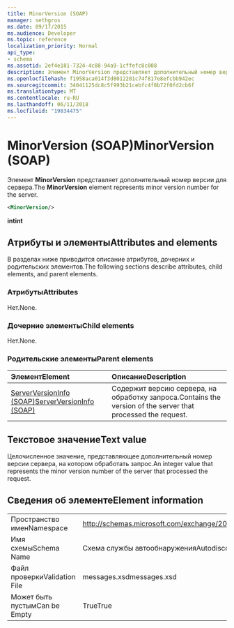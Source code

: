 ```yaml
---
title: MinorVersion (SOAP)
manager: sethgros
ms.date: 09/17/2015
ms.audience: Developer
ms.topic: reference
localization_priority: Normal
api_type:
- schema
ms.assetid: 2ef4e181-7324-4c88-94a9-1cffefc8c008
description: Элемент MinorVersion представляет дополнительный номер версии для сервера.
ms.openlocfilehash: f1958aca014f3d8012201c74f817e8efcbb942ec
ms.sourcegitcommit: 34041125dc8c5f993b21cebfc4f8b72f0fd2cb6f
ms.translationtype: MT
ms.contentlocale: ru-RU
ms.lasthandoff: 06/11/2018
ms.locfileid: "19834475"
---
```

# <a name="minorversion-soap"></a><span data-ttu-id="21483-103">MinorVersion (SOAP)</span><span class="sxs-lookup"><span data-stu-id="21483-103">MinorVersion (SOAP)</span></span>

<span data-ttu-id="21483-104">Элемент **MinorVersion** представляет дополнительный номер версии для сервера.</span><span class="sxs-lookup"><span data-stu-id="21483-104">The **MinorVersion** element represents minor version number for the server.</span></span> 
  
```XML
<MinorVersion/>
```

 <span data-ttu-id="21483-105">**int**</span><span class="sxs-lookup"><span data-stu-id="21483-105">**int**</span></span>
## <a name="attributes-and-elements"></a><span data-ttu-id="21483-106">Атрибуты и элементы</span><span class="sxs-lookup"><span data-stu-id="21483-106">Attributes and elements</span></span>

<span data-ttu-id="21483-107">В разделах ниже приводится описание атрибутов, дочерних и родительских элементов.</span><span class="sxs-lookup"><span data-stu-id="21483-107">The following sections describe attributes, child elements, and parent elements.</span></span>
  
### <a name="attributes"></a><span data-ttu-id="21483-108">Атрибуты</span><span class="sxs-lookup"><span data-stu-id="21483-108">Attributes</span></span>

<span data-ttu-id="21483-109">Нет.</span><span class="sxs-lookup"><span data-stu-id="21483-109">None.</span></span>
  
### <a name="child-elements"></a><span data-ttu-id="21483-110">Дочерние элементы</span><span class="sxs-lookup"><span data-stu-id="21483-110">Child elements</span></span>

<span data-ttu-id="21483-111">Нет.</span><span class="sxs-lookup"><span data-stu-id="21483-111">None.</span></span>
  
### <a name="parent-elements"></a><span data-ttu-id="21483-112">Родительские элементы</span><span class="sxs-lookup"><span data-stu-id="21483-112">Parent elements</span></span>

|<span data-ttu-id="21483-113">**Элемент**</span><span class="sxs-lookup"><span data-stu-id="21483-113">**Element**</span></span>|<span data-ttu-id="21483-114">**Описание**</span><span class="sxs-lookup"><span data-stu-id="21483-114">**Description**</span></span>|
|:-----|:-----|
|[<span data-ttu-id="21483-115">ServerVersionInfo (SOAP)</span><span class="sxs-lookup"><span data-stu-id="21483-115">ServerVersionInfo (SOAP)</span></span>](serverversioninfo-soap.md) <br/> |<span data-ttu-id="21483-116">Содержит версию сервера, на обработку запроса.</span><span class="sxs-lookup"><span data-stu-id="21483-116">Contains the version of the server that processed the request.</span></span>  <br/> |
   
## <a name="text-value"></a><span data-ttu-id="21483-117">Текстовое значение</span><span class="sxs-lookup"><span data-stu-id="21483-117">Text value</span></span>

<span data-ttu-id="21483-118">Целочисленное значение, представляющее дополнительный номер версии сервера, на котором обработать запрос.</span><span class="sxs-lookup"><span data-stu-id="21483-118">An integer value that represents the minor version number of the server that processed the request.</span></span>
  
## <a name="element-information"></a><span data-ttu-id="21483-119">Сведения об элементе</span><span class="sxs-lookup"><span data-stu-id="21483-119">Element information</span></span>

|||
|:-----|:-----|
|<span data-ttu-id="21483-120">Пространство имен</span><span class="sxs-lookup"><span data-stu-id="21483-120">Namespace</span></span>  <br/> |http://schemas.microsoft.com/exchange/2010/Autodiscover  <br/> |
|<span data-ttu-id="21483-121">Имя схемы</span><span class="sxs-lookup"><span data-stu-id="21483-121">Schema Name</span></span>  <br/> |<span data-ttu-id="21483-122">Схема службы автообнаружения</span><span class="sxs-lookup"><span data-stu-id="21483-122">Autodiscover schema</span></span>  <br/> |
|<span data-ttu-id="21483-123">Файл проверки</span><span class="sxs-lookup"><span data-stu-id="21483-123">Validation File</span></span>  <br/> |<span data-ttu-id="21483-124">messages.xsd</span><span class="sxs-lookup"><span data-stu-id="21483-124">messages.xsd</span></span>  <br/> |
|<span data-ttu-id="21483-125">Может быть пустым</span><span class="sxs-lookup"><span data-stu-id="21483-125">Can be Empty</span></span>  <br/> |<span data-ttu-id="21483-126">True</span><span class="sxs-lookup"><span data-stu-id="21483-126">True</span></span>  <br/> |
   


